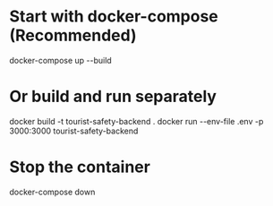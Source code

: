 # Start with docker-compose (Recommended)
docker-compose up --build

# Or build and run separately
docker build -t tourist-safety-backend .
docker run --env-file .env -p 3000:3000 tourist-safety-backend

# Stop the container
docker-compose down